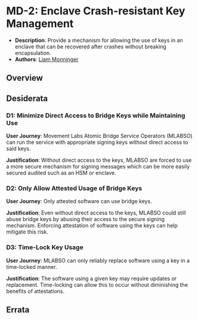 # MD-2: Enclave Crash-resistant Key Management
- **Description**: Provide a mechanism for allowing the use of keys in an enclave that can be recovered after crashes without breaking encapsulation.
- **Authors**: [Liam Monninger](mailto:liam@movementlabs.xyz)


## Overview


## Desiderata

<!--
  List out the specific desiderata. Each entry should consist of:

  1. Title: A concise name for the desideratum.
  2. User Journey: A one or two-sentence statement focusing on the "user" (could be a human, machine, software, etc.) and their interaction or experience.
  3. Description (optional): A more detailed explanation if needed.
  4. Justification: The reasoning behind the desideratum. Why is it necessary or desired?
  5. Recommendations (optional): Suggestions or guidance related to the desideratum.

  Format as:

  ### Desideratum Title

  **User Journey**: [user] can [action].

  **Description**: <More detailed explanation if needed (optional)>

  **Justification**: <Why this is a significant or required desideratum>

  **Recommendations**: <Any specific guidance or suggestions (optional)>

  TODO: Remove this comment before finalizing.
-->
### D1: Minimize Direct Access to Bridge Keys while Maintaining Use
**User Journey**: Movement Labs Atomic Bridge Service Operators (MLABSO) can run the service with appropriate signing keys without direct access to said keys.

**Justification**: Without direct access to the keys, MLABSO are forced to use a more secure mechanism for signing messages which can be more easily secured audited such as an HSM or enclave.

### D2: Only Allow Attested Usage of Bridge Keys
**User Journey**: Only attested software can use bridge keys.

**Justification**: Even without direct access to the keys, MLABSO could still abuse bridge keys by abusing their access to the secure signing mechanism. Enforcing attestation of software using the keys can help mitigate this risk.

### D3: Time-Lock Key Usage
**User Journey**: MLABSO can only reliably replace software using a key in a time-locked manner.

**Justification**: The software using a given key may require updates or replacement. Time-locking can allow this to occur without diminishing the benefits of attestations.

## Errata
<!--
  Errata should be maintained after publication.

  1. **Transparency and Clarity**: An erratum acknowledges any corrections made post-publication, ensuring that readers are not misled and are always equipped with the most accurate information.

  2. **Accountability**: By noting errors openly, we maintain a high level of responsibility and ownership over our content. It’s an affirmation that we value precision and are ready to correct oversights.

  Each erratum should briefly describe the discrepancy and the correction made, accompanied by a reference to the date and version of the desiderata in which the error was identified.

  TODO: Maintain this comment.
-->
